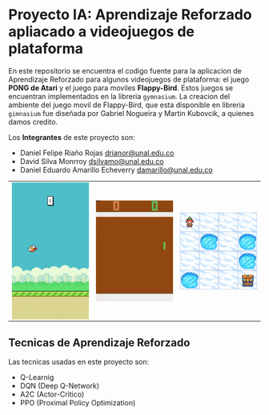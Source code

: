 # Proyecto IA: Aprendizaje Reforzado apliacado a videojuegos de plataforma
En este repositorio se encuentra el codigo fuente para la aplicacion de Aprendizaje Reforzado para algunos videojuegos de plataforma: el juego **PONG de Atari** y el juego para moviles **Flappy-Bird**. Estos juegos se encuentran implementados en la libreria `gymnasium`. La creacion del ambiente del juego movil de Flappy-Bird, que esta disponible en libreria `gimnasium` fue diseñada por Gabriel Nogueira y Martin Kubovcik, a quienes damos credito.

Los **Integrantes** de este proyecto son:
- Daniel Felipe Riaño Rojas drianor@unal.edu.co 
- David Silva Monrroy dsilvamo@unal.edu.co
- Daniel Eduardo Amarillo Echeverry damarillo@unal.edu.co

<table>
<tbody>
<tr>
<td>
<img align="center" 
     src="https://github.com/dsilvamo/Proyecto_IA/blob/main/Gifs/flappy_dqn_train_AdobeExpress.gif" 
     width="200"/>
</td>
<td>
<img align="center" 
       src="https://github.com/dsilvamo/Proyecto_IA/blob/main/Gifs/Pong_entrenado_AdobeExpress.gif" 
       width="200"/>
</td>
<td>
<img align="center" 
       src="https://github.com/dsilvamo/Proyecto_IA/blob/main/Gifs/prueba3.gif" 
       width="200"/>
</td>
</tr>
</tbody>
</table>
     
## Tecnicas de Aprendizaje Reforzado
Las tecnicas usadas en este proyecto son:
- Q-Learnig
- DQN (Deep Q-Network)
- A2C (Actor-Critico)
- PPO (Proximal Policy Optimization)
     
  



